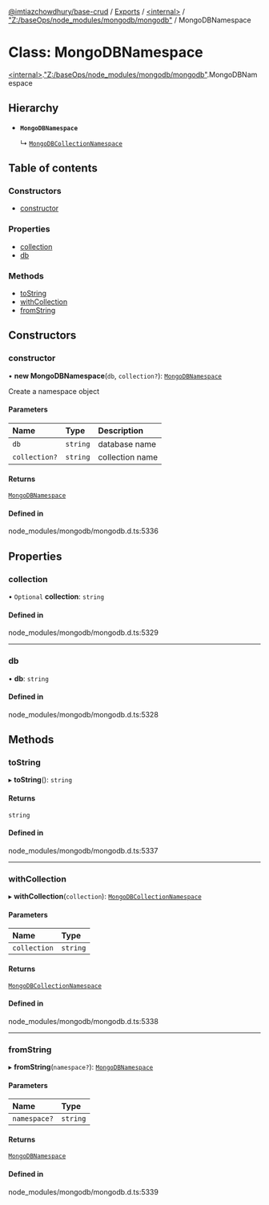 [@imtiazchowdhury/base-crud](../README.md) / [Exports](../modules.md) / [\<internal\>](../modules/internal_.md) / ["Z:/baseOps/node\_modules/mongodb/mongodb"](../modules/internal_._Z__baseOps_node_modules_mongodb_mongodb_.md) / MongoDBNamespace

# Class: MongoDBNamespace

[\<internal\>](../modules/internal_.md).["Z:/baseOps/node\_modules/mongodb/mongodb"](../modules/internal_._Z__baseOps_node_modules_mongodb_mongodb_.md).MongoDBNamespace

## Hierarchy

- **`MongoDBNamespace`**

  ↳ [`MongoDBCollectionNamespace`](internal_._Z__baseOps_node_modules_mongodb_mongodb_.MongoDBCollectionNamespace.md)

## Table of contents

### Constructors

- [constructor](internal_._Z__baseOps_node_modules_mongodb_mongodb_.MongoDBNamespace.md#constructor)

### Properties

- [collection](internal_._Z__baseOps_node_modules_mongodb_mongodb_.MongoDBNamespace.md#collection)
- [db](internal_._Z__baseOps_node_modules_mongodb_mongodb_.MongoDBNamespace.md#db)

### Methods

- [toString](internal_._Z__baseOps_node_modules_mongodb_mongodb_.MongoDBNamespace.md#tostring)
- [withCollection](internal_._Z__baseOps_node_modules_mongodb_mongodb_.MongoDBNamespace.md#withcollection)
- [fromString](internal_._Z__baseOps_node_modules_mongodb_mongodb_.MongoDBNamespace.md#fromstring)

## Constructors

### constructor

• **new MongoDBNamespace**(`db`, `collection?`): [`MongoDBNamespace`](internal_._Z__baseOps_node_modules_mongodb_mongodb_.MongoDBNamespace.md)

Create a namespace object

#### Parameters

| Name | Type | Description |
| :------ | :------ | :------ |
| `db` | `string` | database name |
| `collection?` | `string` | collection name |

#### Returns

[`MongoDBNamespace`](internal_._Z__baseOps_node_modules_mongodb_mongodb_.MongoDBNamespace.md)

#### Defined in

node_modules/mongodb/mongodb.d.ts:5336

## Properties

### collection

• `Optional` **collection**: `string`

#### Defined in

node_modules/mongodb/mongodb.d.ts:5329

___

### db

• **db**: `string`

#### Defined in

node_modules/mongodb/mongodb.d.ts:5328

## Methods

### toString

▸ **toString**(): `string`

#### Returns

`string`

#### Defined in

node_modules/mongodb/mongodb.d.ts:5337

___

### withCollection

▸ **withCollection**(`collection`): [`MongoDBCollectionNamespace`](internal_._Z__baseOps_node_modules_mongodb_mongodb_.MongoDBCollectionNamespace.md)

#### Parameters

| Name | Type |
| :------ | :------ |
| `collection` | `string` |

#### Returns

[`MongoDBCollectionNamespace`](internal_._Z__baseOps_node_modules_mongodb_mongodb_.MongoDBCollectionNamespace.md)

#### Defined in

node_modules/mongodb/mongodb.d.ts:5338

___

### fromString

▸ **fromString**(`namespace?`): [`MongoDBNamespace`](internal_._Z__baseOps_node_modules_mongodb_mongodb_.MongoDBNamespace.md)

#### Parameters

| Name | Type |
| :------ | :------ |
| `namespace?` | `string` |

#### Returns

[`MongoDBNamespace`](internal_._Z__baseOps_node_modules_mongodb_mongodb_.MongoDBNamespace.md)

#### Defined in

node_modules/mongodb/mongodb.d.ts:5339
